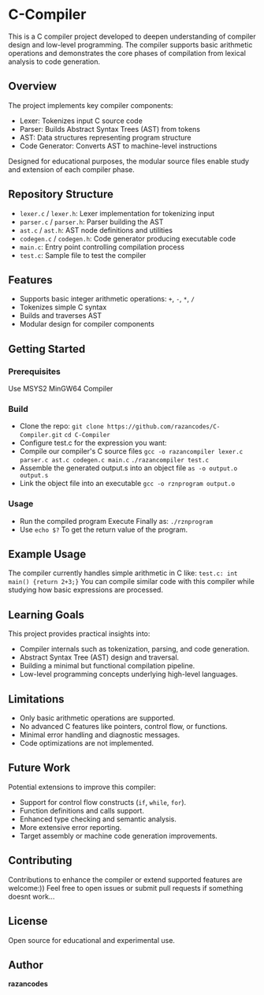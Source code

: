 # C-Compiler

This is a C compiler project developed to deepen understanding of compiler design and low-level programming. The compiler supports basic arithmetic operations and demonstrates the core phases of compilation from lexical analysis to code generation.

## Overview

The project implements key compiler components:
- Lexer: Tokenizes input C source code
- Parser: Builds Abstract Syntax Trees (AST) from tokens
- AST: Data structures representing program structure
- Code Generator: Converts AST to machine-level instructions

Designed for educational purposes, the modular source files enable study and extension of each compiler phase.

## Repository Structure

- `lexer.c` / `lexer.h`: Lexer implementation for tokenizing input
- `parser.c` / `parser.h`: Parser building the AST
- `ast.c` / `ast.h`: AST node definitions and utilities
- `codegen.c` / `codegen.h`: Code generator producing executable code
- `main.c`: Entry point controlling compilation process
- `test.c`: Sample file to test the compiler

## Features

- Supports basic integer arithmetic operations: `+`, `-`, `*`, `/`
- Tokenizes simple C syntax
- Builds and traverses AST
- Modular design for compiler components

## Getting Started

### Prerequisites

Use MSYS2 MinGW64 Compiler 

### Build
- Clone the repo: 
`git clone https://github.com/razancodes/C-Compiler.git`
`cd C-Compiler`
- Configure test.c for the expression you want: 
- Compile our compiler's C source files
`gcc -o razancompiler lexer.c parser.c ast.c codegen.c main.c`
`./razancompiler test.c`
- Assemble the generated output.s into an object file
`as -o output.o output.s`
- Link the object file into an executable
`gcc -o rznprogram output.o`

### Usage
- Run the compiled program
Execute Finally as: 
`./rznprogram`
- Use `echo $?` To get the return value of the program.

## Example Usage

The compiler currently handles simple arithmetic in C like:
`test.c:
int main() {return 2+3;}`
You can compile similar code with this compiler while studying how basic expressions are processed.

## Learning Goals

This project provides practical insights into:

- Compiler internals such as tokenization, parsing, and code generation.
- Abstract Syntax Tree (AST) design and traversal.
- Building a minimal but functional compilation pipeline.
- Low-level programming concepts underlying high-level languages.

## Limitations

- Only basic arithmetic operations are supported.
- No advanced C features like pointers, control flow, or functions.
- Minimal error handling and diagnostic messages.
- Code optimizations are not implemented.

## Future Work

Potential extensions to improve this compiler:

- Support for control flow constructs (`if`, `while`, `for`).
- Function definitions and calls support.
- Enhanced type checking and semantic analysis.
- More extensive error reporting.
- Target assembly or machine code generation improvements.

## Contributing

Contributions to enhance the compiler or extend supported features are welcome:))
Feel free to open issues or submit pull requests if something doesnt work...

## License

Open source for educational and experimental use.

## Author
**razancodes**

